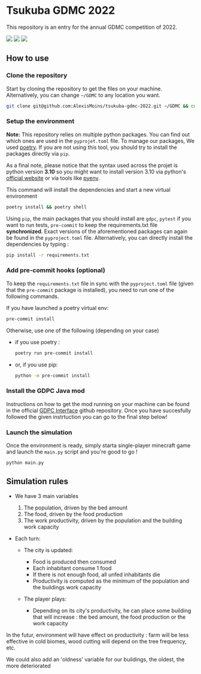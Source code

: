 # Tsukuba GDMC 2022

This repository is an entry for the annual GDMC competition of 2022.

![](C:\Users\itrot\PycharmProjects\tsukuba-gdmc-2022\screenshots\city1.png)
![](C:\Users\itrot\PycharmProjects\tsukuba-gdmc-2022\screenshots\city2.png)
![](C:\Users\itrot\PycharmProjects\tsukuba-gdmc-2022\screenshots\city3.png)

## How to use

### Clone the repository

Start by cloning the repository to get the files on your machine. Alternatively, you can change `~/GDMC` to any location you want.

```bash
git clone git@github.com:AlexisMoins/tsukuba-gdmc-2022.git ~/GDMC && cd ~/GDMC
```

### Setup the environment

**Note:** This repository relies on multiple python packages. You can find out which ones are used in the `pyprojet.toml` file. To manage our packages, We used [poetry](https://python-poetry.org). If you are not using this tool, you should try to install the packages directly via `pip`.

As a final note, please notice that the syntax used across the projet is python version **3.10** so you might want to install version 3.10 via python's [official website](https://www.python.org) or via tools like [pyenv](https://github.com/pyenv/pyenv).

This command will install the dependencies and start a new virtual environment

```bash
poetry install && poetry shell
```

Using `pip`, the main packages that you should install are `gdpc`, `pytest` if you want to run tests, `pre-commit` to keep the requirements.txt file **synchronized**. Exact versions of the aforementioned packages can again be found in the `pyproject.toml` file. Alternatively, you can directly install the dependencies by typing :

```bash
pip install -r requirements.txt
```

### Add pre-commit hooks (optional)

To keep the `requirements.txt` file in sync with the `pyproject.toml` file (given that the `pre-commit` package is installed), you need to run one of the following commands.

If you have launched a poetry virtual env:

```bash
pre-commit install
```

Otherwise, use one of the following (depending on your case)
- if you use poetry :

  ```bash
  poetry run pre-commit install
  ```

- or, if you use pip:

  ```bash
  python -m pre-commit install
  ```


### Install the GDPC Java mod

Instructions on how to get the mod running on your machine can be found in the official [GDPC Interface](https://github.com/nilsgawlik/gdmc_http_interface/wiki/Installation) github repository. Once you have succesfully followed the given instrtuction you can go to the final step below!

### Launch the simulation

Once the environment is ready, simply starta single-player minecraft game and launch the `main.py` script and you're good to go !

```bash
python main.py
```

## Simulation rules

- We have 3 main variables
  1. The population, driven by the bed amount
  2. The food, driven by the food production
  3. The work productivity, driven by the population and the building work capacity


- Each turn:
  - The city is updated:
    - Food is produced then consumed
    - Each inhabitant consume 1 food
    - If there is not enough food, all unfed inhabitants die
    - Productivity is computed as the minimum of the population and the buildings work capacity


  - The player plays:
    - Depending on its city's productivity, he can place some building that will increase : the bed amount, the food production or the work capacity



In the futur, environment will have effect on productivity : farm will be less effective in cold biomes, wood cutting will depend on the tree frequency, etc.

We could also add an 'oldness' variable for our buildings, the oldest, the more deteriorated
